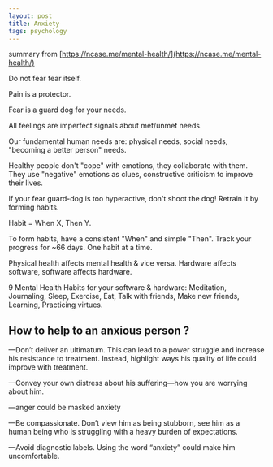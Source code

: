 ```yaml
---
layout: post
title: Anxiety  
tags: psychology
---
```

 
summary from [https://ncase.me/mental-health/](https://ncase.me/mental-health/)

Do not fear fear itself.

Pain is a protector.

Fear is a guard dog for your needs.

All feelings are imperfect signals about met/unmet needs.

Our fundamental human needs are: physical needs, social needs, "becoming a better person" needs.

Healthy people don't "cope" with emotions, they collaborate with them. They use "negative" emotions as clues, constructive criticism to improve their lives.

If your fear guard-dog is too hyperactive, don't shoot the dog! Retrain it by forming habits.

Habit = When X, Then Y.

To form habits, have a consistent "When" and simple "Then". Track your progress for ~66 days. One habit at a time.

Physical health affects mental health & vice versa. Hardware affects software, software affects hardware.

9 Mental Health Habits for your software & hardware: Meditation, Journaling, Sleep, Exercise, Eat, Talk with friends, Make new friends, Learning, Practicing virtues.

## How to help to an anxious person ?

—Don’t deliver an ultimatum. This can lead to a power struggle and increase his resistance to treatment. Instead, highlight ways his quality of life could improve with treatment.

—Convey your own distress about his suffering—how you are worrying about him.

—anger could be masked anxiety

—Be compassionate. Don’t view him as being stubborn, see him as a human being who is struggling with a heavy burden of expectations.

—Avoid diagnostic labels. Using the word “anxiety” could make him uncomfortable.